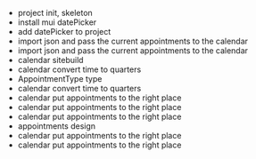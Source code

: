 * project init, skeleton
* install mui datePicker
* add datePicker to project
* import json and pass the current appointments to the calendar
* import json and pass the current appointments to the calendar
* calendar sitebuild
* calendar convert time to quarters
* AppointmentType type
* calendar convert time to quarters
* calendar put appointments to the right place
* calendar put appointments to the right place
* calendar put appointments to the right place
* appointments design
* calendar put appointments to the right place
* calendar put appointments to the right place



